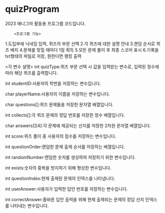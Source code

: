# quizProgram

2023 애니그마 활동용 프로그램 코드입니다.

        <프로그램 기능>
1.도입부에 닉네임 입력, 퀴즈의 부문 선택
2.각 퀴즈에 대한 설명 안내
3.랜덤 순서로 퀴즈 배치
4.문제를 맞힐 때마다 1점 획득
5.모든 문제 풀이 후 최종 스코어 표시
6.기록을 txt형태의 파일로 저장, 원한다면 랭킹 출력

<각 변수 설명>
int quizType:퀴즈 부문 선택 시 값을 입력받는 변수로, 입력된 정수에 따라 해당 퀴즈를 출력합니다.

int studentID:사용자의 학번을 저장하는 변수입니다.

char playerName:사용자의 이름을 저장하는 변수입니다.

char questions[]:퀴즈 문제들을 저장한 문자열 배열입니다.

int collects[]:각 퀴즈 문제의 정답 번호를 저장한 정수 배열입니다.

char answers[][4]:각 문제에 제공되는 선지를 저장한 2차원 문자열 배열입니다.

int score:퀴즈 풀이 중 사용자의 점수를 저장하는 변수입니다.

int questionOrder:랜덤한 문제 출제 순서를 저장하는 배열입니다.

int randomNumber:랜덤한 숫자를 생성하여 저장하기 위한 변수입니다.

int exists:숫자의 중복을 방지하기 위해 형성한 변수입니다.

int questionIndex:현제 출제된 문제의 인덱스를 나타냅니다.

int userAnswer:사용자가 입력한 답안 번호를 저장하는 변수입니다.

int correctAnswer:올바른 답안 출력을 위해 현제 출제되는 문제의 정답 선지 인덱스를 나타내는 변수입니다.